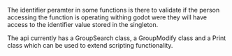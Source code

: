 The identifier peramter in some functions is there to validate if the person accessing the function is operating withing godot
were they will have access to the identifier value stored in the singleton.

The api currently has a GroupSearch class, a GroupModify class and a Print class which can be used to extend scripting 
functionality.
